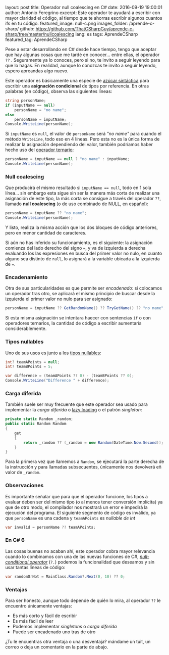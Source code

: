 layout: post
title: Operador null coalescing en C#
date: 2016-09-19 19:00:01
author: Antonio Feregrino
excerpt: Este operador te ayudará a escribir con mayor claridad el código, al tiempo que te ahorras escribir algunos cuantos ifs en tu código.
featured_image: null-c.png
images_folder: /aprende-c-sharp/
github: https://github.com/ThatCSharpGuy/aprende-c-sharp/tree/master/nullcoalescing
lang: es
tags: AprendeCSharp
featured_tag: AprendeCSharp

Pese a estar desarrollando en C# desde hace tiempo, tengo que aceptar que hay algunas cosas que me tardé en conocer... entre ellas, el operador `??` . Seguramente ya lo conoces, pero si no, te invito a seguir leyendo para que lo hagas. En realidad, aunque lo conozcas te invito a seguir leyendo, espero apreandas algo nuevo.

Este operador es básicamente una especie de <a href="../../tv/azucar-sintactica" target="_blank">azúcar sintáctica</a> para escribir una **asignación condicional** de tipos por referencia. En otras palabras (en código), observa las siguientes líneas:

```csharp  
string personName;
if (inputName == null)
    personName = "no name";
else
    personName = inputName;
Console.WriteLine(personName);
```  

Si `inputName` es `null`, el valor de `personName` será *"no name"* para cuando el método `WriteLine`, todo eso en 4 líneas. Pero esta no es la única forma de realizar la asignación dependiendo del valor, también podríamos haber hecho uso del <a href="https://msdn.microsoft.com/en-us/library/be21c7hw(VS.94).aspx" target="_blank">operador ternario</a>:  

```csharp  
personName = inputName == null ? "no name" : inputName;
Console.WriteLine(personName);
```  

### Null coalescing

Que producirá el mismo resultado si `inputName == null`, todo en 1 sola línea... sin embargo esta sigue sin ser la manera más corta de realizar una asignación de este tipo, la más corta se consigue a través del operador `??`, llamado **null coalescing** (o de uso combinado de NULL, en español):

```csharp  
personName = inputName ?? "no name";
Console.WriteLine(personName);
```  

Y listo, realiza la misma acción que los dos bloques de código anteriores, pero en menor cantidad de caracteres.

Si aún no has inferido su funcionamiento, es el siguiente: la asignación comienza del lado derecho del signo `=`, y va de izquierda a derecha evaluando los las expresiones en busca del primer valor no nulo, en cuanto alguno sea distinto de `null`, lo asignará a la variable ubicada a la izquierda de `=`.  

### Encadenamiento

Otra de sus particularidades es que permite ser *encadenado*: si colocamos un operador tras otro, se aplicará el mismo principio de buscar desde la izquierda el primer valor no nulo para ser asignado:  

```csharp  
personName = inputName ?? GetRandomName() ?? TryGetName() ?? "no name";
```  

Si esta misma asignación se intentara haecer con sentencias `if` o con operadores ternarios, la cantidad de código a escribir aumentaría considerablemente.

### Tipos nullables   

Uno de sus usos es junto a los <a href="../tipos-nullables-en-c-sharp">tipos nullables</a>: 

```csharp  
int? teamAPoints = null;
int? teamBPoints = 5;

var difference = (teamAPoints ?? 0) - (teamBPoints ?? 0);
Console.WriteLine("Difference " + difference);
```  

### Carga diferida
También suele ser muy frecuente que este operador sea usado para implementar la *carga diferida* o <a href="https://es.wikipedia.org/wiki/Lazy_loading" target="_blank">lazy loading</a> o el patrón *singleton*:

```csharp  
private static Random _random;
public static Random Random
{
    get
    {
        return _random ?? (_random = new Random(DateTime.Now.Second));
    }
}
```  

Para la primera vez que llamemos a `Random`, se ejecutará la parte derecha de la instrucción y para llamadas subsecuentes, únicamente nos devolverá eñ valor de `_random`.

### Observaciones

Es importante señalar que para que el operador funcione, los tipos a evaluar deben ser del mismo tipo (o al menos tener conversión implícita) ya que de otro modo, el compilador nos mostrará un error e impedirá la ejecución del programa. El siguiente segmento de código es inválido, ya que `personName` es una cadena y `teamAPoints` es *nullable de int*

```csharp  
var invalid = personName ?? teamAPoints;
```  

### En C# 6  
Las cosas buenas no acaban ahí, este operador cobra mayor relevancia cuando lo combinamos con una de las nuevas funciones de C#, <a href="../c-sharp-seis/#null-conditional-operator" target="_blank"><em>null-conditional operator</em></a> (`?.`) podemos la funcionalidad que deseamos y sin usar tantas líneas de código:

```csharp  
var randomOrNot = MainClass.Random?.Next(0, 10) ?? 0;
```  

### Ventajas  
Para ser honesto, aunque todo depende de quién lo mira, al operador `??` le encuentro únicamente ventajas:  

 - Es más corto y fácil de escribir  
 - Es más fácil de leer
 - Podemos implementar *singletons* o *carga diferida*
 - Puede ser encadenado uno tras de otro

¿Tu le encuentras otra ventaja o una desventaja? mándame un tuit, un correo o deja un comentario en la parte de abajo.
